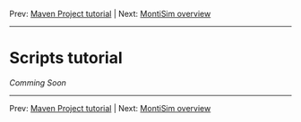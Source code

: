 Prev: [Maven Project tutorial](docs/maven.md)    |    Next: [MontiSim overview](docs/montisim.md)

---


# Scripts tutorial

*Comming Soon*


---

Prev: [Maven Project tutorial](docs/maven.md)    |    Next: [MontiSim overview](docs/montisim.md)
